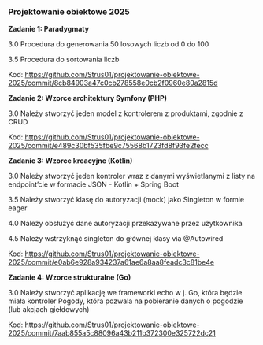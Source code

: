 ### Projektowanie obiektowe 2025

**Zadanie 1: Paradygmaty**

3.0 Procedura do generowania 50 losowych liczb od 0 do 100

3.5 Procedura do sortowania liczb

Kod: https://github.com/Strus01/projektowanie-obiektowe-2025/commit/8cb84903a47c0cb278558e0cb2f0960e80a2815d


**Zadanie 2: Wzorce architektury Symfony (PHP)**

3.0 Należy stworzyć jeden model z kontrolerem z produktami, zgodnie z CRUD

Kod: https://github.com/Strus01/projektowanie-obiektowe-2025/commit/e489c30bf535fbe9c75568b1723fd8f93fe2fecc


**Zadanie 3: Wzorce kreacyjne (Kotlin)**

3.0 Należy stworzyć jeden kontroler wraz z danymi wyświetlanymi z listy na endpoint’cie w formacie JSON - Kotlin + Spring Boot

3.5 Należy stworzyć klasę do autoryzacji (mock) jako Singleton w formie eager

4.0 Należy obsłużyć dane autoryzacji przekazywane przez użytkownika

4.5 Należy wstrzyknąć singleton do głównej klasy via @Autowired

Kod: https://github.com/Strus01/projektowanie-obiektowe-2025/commit/e0ab6e928a934237a61ae6a8aa8feadc3c81be4e


**Zadanie 4: Wzorce strukturalne (Go)**

3.0 Należy stworzyć aplikację we frameworki echo w j. Go, która będzie miała kontroler Pogody, która pozwala na pobieranie danych o pogodzie (lub akcjach giełdowych)

Kod: https://github.com/Strus01/projektowanie-obiektowe-2025/commit/7aab855a5c88096a43b211b372300e325722dc21
